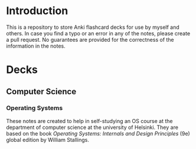 # Introduction
This is a repository to store Anki flashcard decks for use by myself and others. In case you find a typo or an error in any of the notes, please create a pull request. No guarantees are provided for the correctness of the information in the notes.

# Decks
## Computer Science
### Operating Systems
These notes are created to help in self-studying an OS course at the department of computer science at the university of Helsinki. They are based on the book *Operating Systems: Internals and Design Principles* (9e) global edition by William Stallings.
